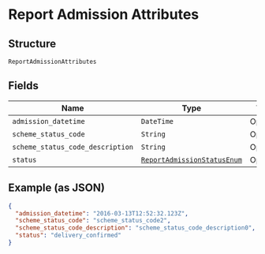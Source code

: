 
# Report Admission Attributes

## Structure

`ReportAdmissionAttributes`

## Fields

| Name | Type | Tags | Description |
|  --- | --- | --- | --- |
| `admission_datetime` | `DateTime` | Optional | - |
| `scheme_status_code` | `String` | Optional | - |
| `scheme_status_code_description` | `String` | Optional | - |
| `status` | [`ReportAdmissionStatusEnum`](../../doc/models/report-admission-status-enum.md) | Optional | - |

## Example (as JSON)

```json
{
  "admission_datetime": "2016-03-13T12:52:32.123Z",
  "scheme_status_code": "scheme_status_code2",
  "scheme_status_code_description": "scheme_status_code_description0",
  "status": "delivery_confirmed"
}
```

